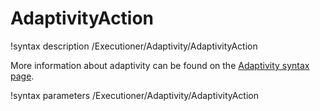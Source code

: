 # AdaptivityAction

!syntax description /Executioner/Adaptivity/AdaptivityAction

More information about adaptivity can be found on the [Adaptivity syntax page](syntax/Adaptivity/index.md).

!syntax parameters /Executioner/Adaptivity/AdaptivityAction
